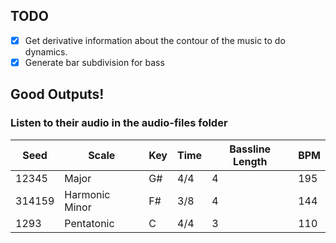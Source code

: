 ## TODO

- [x] Get derivative information about the contour of the music to do dynamics.
- [x] Generate bar subdivision for bass

## Good Outputs!
### Listen to their audio in the audio-files folder

Seed | Scale | Key | Time | Bassline Length | BPM
------|-------|----|-----|---|-------------------
12345 | Major | G# | 4/4 | 4 | 195
314159 | Harmonic Minor | F# | 3/8 | 4 | 144
1293 | Pentatonic | C | 4/4 | 3 | 110
